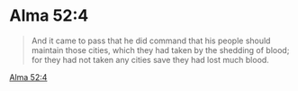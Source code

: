 # Alma 52:4

> And it came to pass that he did command that his people should maintain those cities, which they had taken by the shedding of blood; for they had not taken any cities save they had lost much blood.

[Alma 52:4](https://www.churchofjesuschrist.org/study/scriptures/bofm/alma/52?lang=eng&id=p4#p4)


